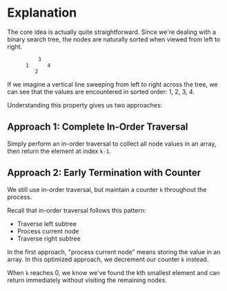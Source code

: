 # Explanation

The core idea is actually quite straightforward. Since we're dealing with a binary search tree, the nodes are naturally sorted when viewed from left to right.

```
          3
      1      4
         2
```

If we imagine a vertical line sweeping from left to right across the tree, we can see that the values are encountered in sorted order: 1, 2, 3, 4.

Understanding this property gives us two approaches:

## Approach 1: Complete In-Order Traversal
Simply perform an in-order traversal to collect all node values in an array, then return the element at index `k-1`.

## Approach 2: Early Termination with Counter
We still use in-order traversal, but maintain a counter `k` throughout the process. 

Recall that in-order traversal follows this pattern:
- Traverse left subtree
- Process current node
- Traverse right subtree

In the first approach, "process current node" means storing the value in an array. In this optimized approach, we decrement our counter `k` instead.

When `k` reaches 0, we know we've found the kth smallest element and can return immediately without visiting the remaining nodes.